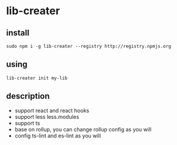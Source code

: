 # lib-creater

## install

```
sudo npm i -g lib-creater --registry http://registry.npmjs.org
```
## using
```
lib-creater init my-lib
```

## description
- support react and react hooks 
- support less less.modules
- support ts
- base on rollup, you can change rollup config as you will
- config ts-lint and es-lint as you will
